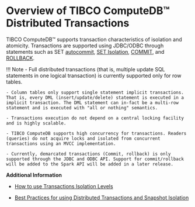 # Overview of TIBCO ComputeDB™ Distributed Transactions

TIBCO ComputeDB™ supports transaction characteristics of isolation and atomicity. Transactions are supported using JDBC/ODBC through statements such as SET [autocommit](../reference/interactive_commands/autocommit.md), [SET Isolation](../reference/sql_reference/set-isolation.md), [COMMIT](../reference/interactive_commands/commit.md), and [ROLLBACK](../reference/interactive_commands/rollback.md).  


!!! Note
    - Full distributed transactions (that is, multiple update SQL statements in one logical transaction) is currently supported only for row tables.

    - Column tables only support single statement implicit transactions. That is, every DML (insert/update/delete) statement is executed in a implicit transaction. The DML statement can in-fact be a multi-row statement and is executed with "all or nothing" semantics.

    - Transactions execution do not depend on a central locking facility and is highly scalable.

    - TIBCO ComputeDB supports high concurrency for transactions. Readers (queries) do not acquire locks and isolated from concurrent transactions using an MVCC implementation.

    - Currently, demarcated transactions (Commit, rollback) is only supported through the JDBC and ODBC API. Support for commit/rollback will be added to the Spark API will be added in a later release.

**Additional Information**

* [How to use Transactions Isolation Levels](../howto/use_transactions_isolation_levels.md)

* [Best Practices for using Distributed Transactions and Snapshot Isolation](../best_practices/transactions_best_practices.md)

